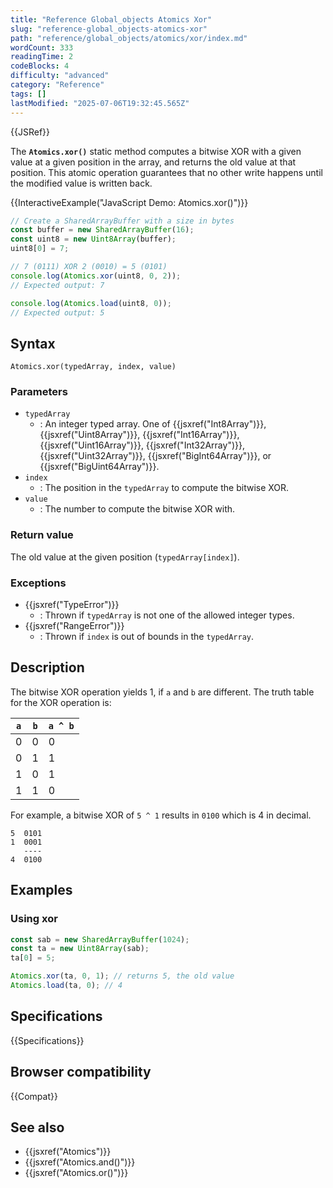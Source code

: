 ```yaml
---
title: "Reference Global_objects Atomics Xor"
slug: "reference-global_objects-atomics-xor"
path: "reference/global_objects/atomics/xor/index.md"
wordCount: 333
readingTime: 2
codeBlocks: 4
difficulty: "advanced"
category: "Reference"
tags: []
lastModified: "2025-07-06T19:32:45.565Z"
---
```



{{JSRef}}

The **`Atomics.xor()`** static
method computes a bitwise XOR with a given value at a given position in the array, and
returns the old value at that position. This atomic operation guarantees that no other
write happens until the modified value is written back.

{{InteractiveExample("JavaScript Demo: Atomics.xor()")}}

```js interactive-example
// Create a SharedArrayBuffer with a size in bytes
const buffer = new SharedArrayBuffer(16);
const uint8 = new Uint8Array(buffer);
uint8[0] = 7;

// 7 (0111) XOR 2 (0010) = 5 (0101)
console.log(Atomics.xor(uint8, 0, 2));
// Expected output: 7

console.log(Atomics.load(uint8, 0));
// Expected output: 5
```

## Syntax

```js-nolint
Atomics.xor(typedArray, index, value)
```

### Parameters

- `typedArray`
  - : An integer typed array. One of {{jsxref("Int8Array")}}, {{jsxref("Uint8Array")}},
    {{jsxref("Int16Array")}}, {{jsxref("Uint16Array")}}, {{jsxref("Int32Array")}},
    {{jsxref("Uint32Array")}}, {{jsxref("BigInt64Array")}}, or
    {{jsxref("BigUint64Array")}}.
- `index`
  - : The position in the `typedArray` to compute the bitwise XOR.
- `value`
  - : The number to compute the bitwise XOR with.

### Return value

The old value at the given position (`typedArray[index]`).

### Exceptions

- {{jsxref("TypeError")}}
  - : Thrown if `typedArray` is not one of the allowed integer types.
- {{jsxref("RangeError")}}
  - : Thrown if `index` is out of bounds in the `typedArray`.

## Description

The bitwise XOR operation yields 1, if `a` and `b` are different.
The truth table for the XOR operation is:

| `a` | `b` | `a ^ b` |
| --- | --- | ------- |
| 0   | 0   | 0       |
| 0   | 1   | 1       |
| 1   | 0   | 1       |
| 1   | 1   | 0       |

For example, a bitwise XOR of `5 ^ 1` results in `0100` which is
4 in decimal.

```plain
5  0101
1  0001
   ----
4  0100
```

## Examples

### Using xor

```js
const sab = new SharedArrayBuffer(1024);
const ta = new Uint8Array(sab);
ta[0] = 5;

Atomics.xor(ta, 0, 1); // returns 5, the old value
Atomics.load(ta, 0); // 4
```

## Specifications

{{Specifications}}

## Browser compatibility

{{Compat}}

## See also

- {{jsxref("Atomics")}}
- {{jsxref("Atomics.and()")}}
- {{jsxref("Atomics.or()")}}
